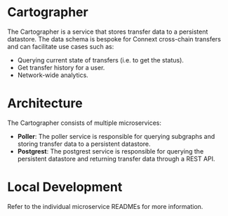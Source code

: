 # Cartographer

The Cartographer is a service that stores transfer data to a persistent datastore. The data schema is bespoke for Connext cross-chain transfers and can facilitate use cases such as:

- Querying current state of transfers (i.e. to get the status).
- Get transfer history for a user.
- Network-wide analytics.

# Architecture

The Cartographer consists of multiple microservices:

- **Poller**: The poller service is responsible for querying subgraphs and storing transfer data to a persistent datastore.
- **Postgrest**: The postgrest service is responsible for querying the persistent datastore and returning transfer data through a REST API.

# Local Development

Refer to the individual microservice READMEs for more information.

